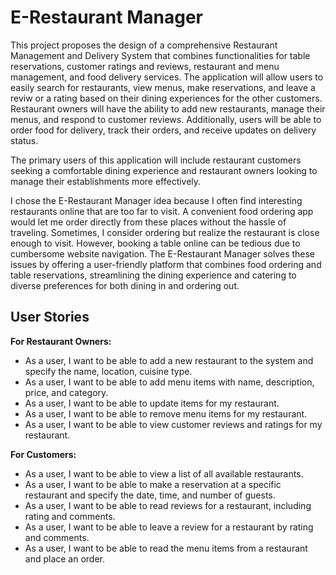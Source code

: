 # E-Restaurant Manager

This project proposes the design of a comprehensive Restaurant Management and Delivery System that combines functionalities for table reservations, customer ratings and reviews, restaurant and menu management, and food delivery services. The application will allow users to easily search for restaurants, view menus, make reservations, and leave a reviw or a rating based on their dining experiences for the other customers. Restaurant owners will have the ability to add new restaurants, manage their menus, and respond to customer reviews. Additionally, users will be able to order food for delivery, track their orders, and receive updates on delivery status.

The primary users of this application will include restaurant customers seeking a comfortable dining experience and restaurant owners looking to manage their establishments more effectively.


I chose the E-Restaurant Manager idea because I often find interesting restaurants online that are too far to visit. A convenient food ordering app would let me order directly from these places without the hassle of traveling. Sometimes, I consider ordering but realize the restaurant is close enough to visit. However, booking a table online can be tedious due to cumbersome website navigation. The E-Restaurant Manager solves these issues by offering a user-friendly platform that combines food ordering and table reservations, streamlining the dining experience and catering to diverse preferences for both dining in and ordering out.



## User Stories

**For Restaurant Owners:**

- As a user, I want to be able to add a new restaurant to the system and specify the name, location, cuisine type.
- As a user, I want to be able to add menu items with name, description, price, and category.
- As a user, I want to be able to update items for my restaurant.
- As a user, I want to be able to remove menu items for my restaurant.
- As a user, I want to be able to view customer reviews and ratings for my restaurant.

**For Customers:**

- As a user, I want to be able to view a list of all available restaurants.
- As a user, I want to be able to make a reservation at a specific restaurant and specify the date, time, and number of guests.
- As a user, I want to be able to read reviews for a restaurant, including rating and comments.
- As a user, I want to be able to leave a review for a restaurant by rating and comments.
- As a user, I want to be able to read the menu items from a restaurant and place an order.
